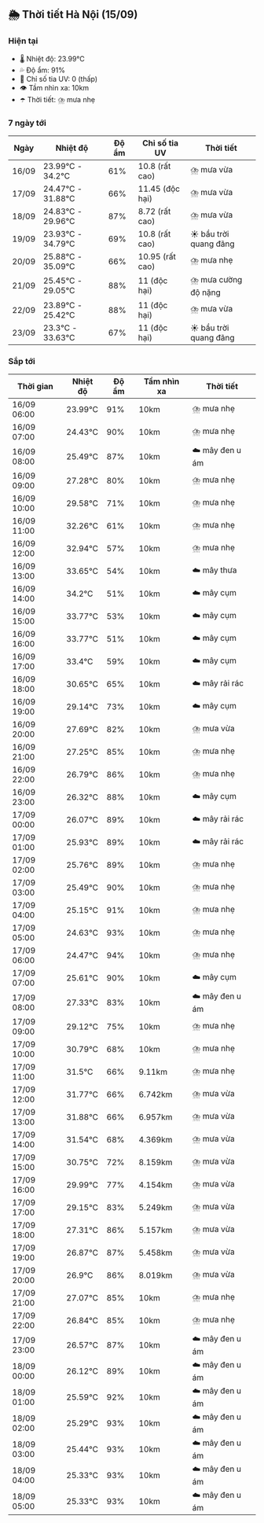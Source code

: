 ## 🌦️ Thời tiết Hà Nội (15/09)

### Hiện tại

- 🌡️ Nhiệt độ: 23.99℃
- 💦 Độ ẩm: 91%
- 🌟 Chỉ số tia UV: 0 (thấp)
- 👁️ Tầm nhìn xa: 10km
- ☂️ Thời tiết: ⛈️ mưa nhẹ

### 7 ngày tới

| Ngày | Nhiệt độ | Độ ẩm | Chỉ số tia UV | Thời tiết |
| --- | --- | --- | --- | --- |
| 16/09 | 23.99℃ - 34.2℃ | 61% | 10.8 (rất cao) | ⛈️ mưa vừa |
| 17/09 | 24.47℃ - 31.88℃ | 66% | 11.45 (độc hại) | ⛈️ mưa vừa |
| 18/09 | 24.83℃ - 29.96℃ | 87% | 8.72 (rất cao) | ⛈️ mưa vừa |
| 19/09 | 23.93℃ - 34.79℃ | 69% | 10.8 (rất cao) | ☀️ bầu trời quang đãng |
| 20/09 | 25.88℃ - 35.09℃ | 66% | 10.95 (rất cao) | ⛈️ mưa nhẹ |
| 21/09 | 25.45℃ - 29.05℃ | 88% | 11 (độc hại) | ⛈️ mưa cường độ nặng |
| 22/09 | 23.89℃ - 25.42℃ | 88% | 11 (độc hại) | ⛈️ mưa vừa |
| 23/09 | 23.3℃ - 33.63℃ | 67% | 11 (độc hại) | ☀️ bầu trời quang đãng |

### Sắp tới

| Thời gian | Nhiệt độ | Độ ẩm | Tầm nhìn xa | Thời tiết |
| --- | --- | --- | --- | --- |
| 16/09 06:00 | 23.99℃ | 91% | 10km | ⛈️ mưa nhẹ |
| 16/09 07:00 | 24.43℃ | 90% | 10km | ⛈️ mưa nhẹ |
| 16/09 08:00 | 25.49℃ | 87% | 10km | ☁️ mây đen u ám |
| 16/09 09:00 | 27.28℃ | 80% | 10km | ⛈️ mưa nhẹ |
| 16/09 10:00 | 29.58℃ | 71% | 10km | ⛈️ mưa nhẹ |
| 16/09 11:00 | 32.26℃ | 61% | 10km | ⛈️ mưa nhẹ |
| 16/09 12:00 | 32.94℃ | 57% | 10km | ⛈️ mưa nhẹ |
| 16/09 13:00 | 33.65℃ | 54% | 10km | ☁️ mây thưa |
| 16/09 14:00 | 34.2℃ | 51% | 10km | ☁️ mây cụm |
| 16/09 15:00 | 33.77℃ | 53% | 10km | ☁️ mây cụm |
| 16/09 16:00 | 33.77℃ | 51% | 10km | ☁️ mây cụm |
| 16/09 17:00 | 33.4℃ | 59% | 10km | ☁️ mây cụm |
| 16/09 18:00 | 30.65℃ | 65% | 10km | ☁️ mây rải rác |
| 16/09 19:00 | 29.14℃ | 73% | 10km | ☁️ mây cụm |
| 16/09 20:00 | 27.69℃ | 82% | 10km | ⛈️ mưa vừa |
| 16/09 21:00 | 27.25℃ | 85% | 10km | ⛈️ mưa nhẹ |
| 16/09 22:00 | 26.79℃ | 86% | 10km | ⛈️ mưa nhẹ |
| 16/09 23:00 | 26.32℃ | 88% | 10km | ☁️ mây cụm |
| 17/09 00:00 | 26.07℃ | 89% | 10km | ☁️ mây rải rác |
| 17/09 01:00 | 25.93℃ | 89% | 10km | ☁️ mây rải rác |
| 17/09 02:00 | 25.76℃ | 89% | 10km | ⛈️ mưa nhẹ |
| 17/09 03:00 | 25.49℃ | 90% | 10km | ⛈️ mưa nhẹ |
| 17/09 04:00 | 25.15℃ | 91% | 10km | ⛈️ mưa nhẹ |
| 17/09 05:00 | 24.63℃ | 93% | 10km | ⛈️ mưa nhẹ |
| 17/09 06:00 | 24.47℃ | 94% | 10km | ⛈️ mưa nhẹ |
| 17/09 07:00 | 25.61℃ | 90% | 10km | ☁️ mây cụm |
| 17/09 08:00 | 27.33℃ | 83% | 10km | ☁️ mây đen u ám |
| 17/09 09:00 | 29.12℃ | 75% | 10km | ⛈️ mưa nhẹ |
| 17/09 10:00 | 30.79℃ | 68% | 10km | ⛈️ mưa nhẹ |
| 17/09 11:00 | 31.5℃ | 66% | 9.11km | ⛈️ mưa nhẹ |
| 17/09 12:00 | 31.77℃ | 66% | 6.742km | ⛈️ mưa vừa |
| 17/09 13:00 | 31.88℃ | 66% | 6.957km | ⛈️ mưa vừa |
| 17/09 14:00 | 31.54℃ | 68% | 4.369km | ⛈️ mưa vừa |
| 17/09 15:00 | 30.75℃ | 72% | 8.159km | ⛈️ mưa vừa |
| 17/09 16:00 | 29.99℃ | 77% | 4.154km | ⛈️ mưa vừa |
| 17/09 17:00 | 29.15℃ | 83% | 5.249km | ⛈️ mưa vừa |
| 17/09 18:00 | 27.31℃ | 86% | 5.157km | ⛈️ mưa vừa |
| 17/09 19:00 | 26.87℃ | 87% | 5.458km | ⛈️ mưa vừa |
| 17/09 20:00 | 26.9℃ | 86% | 8.019km | ⛈️ mưa vừa |
| 17/09 21:00 | 27.07℃ | 85% | 10km | ⛈️ mưa nhẹ |
| 17/09 22:00 | 26.84℃ | 85% | 10km | ⛈️ mưa nhẹ |
| 17/09 23:00 | 26.57℃ | 87% | 10km | ☁️ mây đen u ám |
| 18/09 00:00 | 26.12℃ | 89% | 10km | ☁️ mây đen u ám |
| 18/09 01:00 | 25.59℃ | 92% | 10km | ☁️ mây đen u ám |
| 18/09 02:00 | 25.29℃ | 93% | 10km | ☁️ mây đen u ám |
| 18/09 03:00 | 25.44℃ | 93% | 10km | ☁️ mây đen u ám |
| 18/09 04:00 | 25.33℃ | 93% | 10km | ☁️ mây đen u ám |
| 18/09 05:00 | 25.33℃ | 93% | 10km | ☁️ mây đen u ám |
